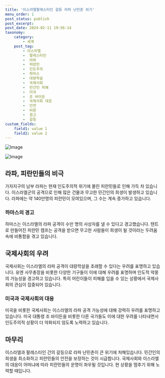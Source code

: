 ```yaml
---
title: '이스라엘팔레스타인 갈등 라파 난민촌 위기'
menu_order: 1
post_status: publish
post_excerpt: 
post_date: 2024-02-11 19:56:14
taxonomy:
    category:
        - 세계
    post_tag:
        - 이스라엘
        -  팔레스타인
        -  라파
        -  피란민
        -  인도주의
        -  하마스
        -  대량학살
        -  국제사회
        -  민간인 피해
        -  미국
        -  조 바이든
        -  국제사회 대응
        -  안전
        -  비판
        -  경고
        -  갈등
custom_fields:
    field1: value 1
    field2: value 2
---
```


![Image](https://imgnews.pstatic.net/image/001/2024/02/10/AKR20240210012551009_01_i_P4_20240210191104844.jpg?type=w647)

![Image](https://imgnews.pstatic.net/image/001/2024/02/10/AKR20240210012551009_02_i_P4_20240210191104846.jpg?type=w647)

## 라파, 피란민들의 비극
가자지구의 남부 라파는 현재 인도주의적 위기에 몰린 피란민들로 인해 가득 차 있습니다. 이스라엘군의 공격으로 인해 많은 건물과 무고한 민간인의 희생이 발생하고 있습니다. 라파에는 약 140만명의 피란민이 모여있으며, 그 수는 계속 증가하고 있습니다. 
### 하마스의 경고
하마스는 이스라엘의 라파 공격이 수만 명의 사상자를 낼 수 있다고 경고했습니다. 텐트로 만들어진 피란민 캠프는 공격을 받으면 무고한 사람들이 희생이 될 것이라는 두려움 속에 비통함을 겪고 있습니다.
## 국제사회의 우려
국제사회는 이스라엘의 라파 공격이 대량학살을 초래할 수 있다는 우려를 표명하고 있습니다. 유엔 사무총장을 비롯한 다양한 기구들이 이에 대해 우려를 표명하며 인도적 악몽의 가능성을 경고하고 있습니다. 특히 어린이들이 피해를 입을 수 있는 상황에서 국제사회의 관심이 집중되어 있습니다.
### 미국과 국제사회의 대응
미국을 비롯한 국제사회는 이스라엘의 라파 공격 가능성에 대해 강력히 우려를 표명하고 있습니다. 미국 대통령 조 바이든을 비롯한 다른 국가들도 이에 대한 우려를 나타내면서 인도주의적 상황이 더 악화되지 않도록 노력하고 있습니다.
## 마무리
이스라엘과 팔레스타인 간의 갈등으로 라파 난민촌이 큰 위기에 처해있습니다. 민간인의 희생을 최소화하고 피란민들의 안전을 보장하는 것이 시급합니다. 국제사회와 이스라엘의 대응이 어떠냐에 따라 피란민들의 운명이 좌우될 것입니다. 현 상황을 멈추기 위해 노력할 때입니다.
